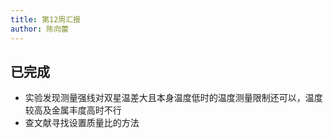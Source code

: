 ```yaml
---
title: 第12周汇报
author: 陈向蕾
---
```


## 已完成

- 实验发现测量强线对双星温差大且本身温度低时的温度测量限制还可以，温度较高及金属丰度高时不行 
- 查文献寻找设置质量比的方法
